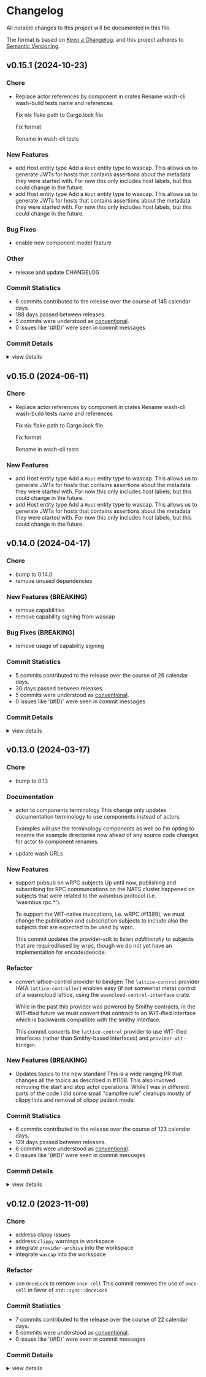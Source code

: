 # Changelog

All notable changes to this project will be documented in this file.

The format is based on [Keep a Changelog](https://keepachangelog.com/en/1.0.0/),
and this project adheres to [Semantic Versioning](https://semver.org/spec/v2.0.0.html).

## v0.15.1 (2024-10-23)

### Chore

 - <csr-id-20c72ce0ed423561ae6dbd5a91959bec24ff7cf3/> Replace actor references by component in crates
   Rename wash-cli wash-build tests name and references
   
   Fix nix flake path to Cargo.lock file
   
   Fix format
   
   Rename in wash-cli tests

### New Features

 - <csr-id-0b164fde352a782a1b3c8a451e5b5bb791505556/> add Host entity type
   Add a `Host` entity type to wascap. This allows us to generate JWTs for
   hosts that contains assertions about the metadata they were started
   with. For now this only includes host labels, but this could change in
   the future.
 - <csr-id-add7bb1e11bf76eb235f7aa7b7c6ef7db93bae5e/> add Host entity type
   Add a `Host` entity type to wascap. This allows us to generate JWTs for
   hosts that contains assertions about the metadata they were started
   with. For now this only includes host labels, but this could change in
   the future.

### Bug Fixes

 - <csr-id-eb9621bddd9febe38b70fae4372ddd74f9031295/> enable new component model feature

### Other

 - <csr-id-f128cec29f07ae84e37822c5bba1c91eeb9d82fd/> release and update CHANGELOG

### Commit Statistics

<csr-read-only-do-not-edit/>

 - 6 commits contributed to the release over the course of 145 calendar days.
 - 188 days passed between releases.
 - 5 commits were understood as [conventional](https://www.conventionalcommits.org).
 - 0 issues like '(#ID)' were seen in commit messages

### Commit Details

<csr-read-only-do-not-edit/>

<details><summary>view details</summary>

 * **Uncategorized**
    - Enable new component model feature ([`eb9621b`](https://github.com/wasmCloud/wasmCloud/commit/eb9621bddd9febe38b70fae4372ddd74f9031295))
    - Release and update CHANGELOG ([`f128cec`](https://github.com/wasmCloud/wasmCloud/commit/f128cec29f07ae84e37822c5bba1c91eeb9d82fd))
    - Add Host entity type ([`0b164fd`](https://github.com/wasmCloud/wasmCloud/commit/0b164fde352a782a1b3c8a451e5b5bb791505556))
    - Revert "feat(wascap): add Host entity type" ([`a8de756`](https://github.com/wasmCloud/wasmCloud/commit/a8de756cc71eed8e49b4c6dfcbc7d8234020bb66))
    - Add Host entity type ([`add7bb1`](https://github.com/wasmCloud/wasmCloud/commit/add7bb1e11bf76eb235f7aa7b7c6ef7db93bae5e))
    - Replace actor references by component in crates ([`20c72ce`](https://github.com/wasmCloud/wasmCloud/commit/20c72ce0ed423561ae6dbd5a91959bec24ff7cf3))
</details>

## v0.15.0 (2024-06-11)

<csr-id-20c72ce0ed423561ae6dbd5a91959bec24ff7cf3/>

### Chore

 - <csr-id-20c72ce0ed423561ae6dbd5a91959bec24ff7cf3/> Replace actor references by component in crates
   Rename wash-cli wash-build tests name and references
   
   Fix nix flake path to Cargo.lock file
   
   Fix format
   
   Rename in wash-cli tests

### New Features

 - <csr-id-0b164fde352a782a1b3c8a451e5b5bb791505556/> add Host entity type
   Add a `Host` entity type to wascap. This allows us to generate JWTs for
   hosts that contains assertions about the metadata they were started
   with. For now this only includes host labels, but this could change in
   the future.
 - <csr-id-add7bb1e11bf76eb235f7aa7b7c6ef7db93bae5e/> add Host entity type
   Add a `Host` entity type to wascap. This allows us to generate JWTs for
   hosts that contains assertions about the metadata they were started
   with. For now this only includes host labels, but this could change in
   the future.

## v0.14.0 (2024-04-17)

<csr-id-857c9757ebaa5b835a564be5c70ac3466c01c0ca/>
<csr-id-1bad246d9e174384c1a09bdff7e2dc88d911792e/>

### Chore

 - <csr-id-857c9757ebaa5b835a564be5c70ac3466c01c0ca/> bump to 0.14.0
 - <csr-id-1bad246d9e174384c1a09bdff7e2dc88d911792e/> remove unused dependencies

### New Features (BREAKING)

 - <csr-id-3c56e8f18e7e40982c59ee911140cd5965c733f5/> remove capabilities
 - <csr-id-613f660a586c5b65c903161239d5f0388d534a31/> remove capability signing from wascap

### Bug Fixes (BREAKING)

 - <csr-id-93748a1ecd4edd785af257952f1de9497a7ea946/> remove usage of capability signing

### Commit Statistics

<csr-read-only-do-not-edit/>

 - 5 commits contributed to the release over the course of 26 calendar days.
 - 30 days passed between releases.
 - 5 commits were understood as [conventional](https://www.conventionalcommits.org).
 - 0 issues like '(#ID)' were seen in commit messages

### Commit Details

<csr-read-only-do-not-edit/>

<details><summary>view details</summary>

 * **Uncategorized**
    - Bump to 0.14.0 ([`857c975`](https://github.com/wasmCloud/wasmCloud/commit/857c9757ebaa5b835a564be5c70ac3466c01c0ca))
    - Remove usage of capability signing ([`93748a1`](https://github.com/wasmCloud/wasmCloud/commit/93748a1ecd4edd785af257952f1de9497a7ea946))
    - Remove capabilities ([`3c56e8f`](https://github.com/wasmCloud/wasmCloud/commit/3c56e8f18e7e40982c59ee911140cd5965c733f5))
    - Remove capability signing from wascap ([`613f660`](https://github.com/wasmCloud/wasmCloud/commit/613f660a586c5b65c903161239d5f0388d534a31))
    - Remove unused dependencies ([`1bad246`](https://github.com/wasmCloud/wasmCloud/commit/1bad246d9e174384c1a09bdff7e2dc88d911792e))
</details>

## v0.13.0 (2024-03-17)

<csr-id-36f0b18737f244d3f946faf8a14626dba619b931/>
<csr-id-f5459155f3b96aa67742a8c62eb286cc06885855/>

### Chore

 - <csr-id-36f0b18737f244d3f946faf8a14626dba619b931/> bump to 0.13

### Documentation

 - <csr-id-05ac449d3da207fd495ecbd786220b053fd6300e/> actor to components terminology
   This change only updates documentation terminology
   to use components instead of actors.
   
   Examples will use the terminology components as well so
   I'm opting to rename the example directories now ahead
   of any source code changes for actor to component
   renames.
 - <csr-id-20ffecb027c225fb62d60b584d6b518aff4ceb51/> update wash URLs

### New Features

 - <csr-id-76c1ed7b5c49152aabd83d27f0b8955d7f874864/> support pubsub on wRPC subjects
   Up until now, publishing and subscribing for RPC communcations on the
   NATS cluster happened on subjects that were related to the wasmbus
   protocol (i.e. 'wasmbus.rpc.*').
   
   To support the WIT-native invocations, i.e. wRPC (#1389), we must
   change the publication and subscription subjects to include also the
   subjects that are expected to be used by wprc.
   
   This commit updates the provider-sdk to listen *additionally* to
   subjects that are required/used by wrpc, though we do not yet have an
   implementation for encode/deocde.

### Refactor

 - <csr-id-f5459155f3b96aa67742a8c62eb286cc06885855/> convert lattice-control provider to bindgen
   The `lattice-control` provider (AKA `lattice-controller`) enables
   easy (if not somewhat meta) control of a wasmcloud lattice, using the
   `wasmcloud-control-interface` crate.
   
   While in the past this provider was powered by Smithy contracts, in
   the WIT-ified future we must convert that contract to an WIT-ified
   interface which is backwards compatible with the smithy interface.
   
   This commit converts the `lattice-control` provider to use WIT-ified
   interfaces (rather than Smithy-based interfaces) and `provider-wit-bindgen`.

### New Features (BREAKING)

 - <csr-id-42d069eee87d1b5befff1a95b49973064f1a1d1b/> Updates topics to the new standard
   This is a wide ranging PR that changes all the topics as described
   in #1108. This also involved removing the start and stop actor
   operations. While I was in different parts of the code I did some small
   "campfire rule" cleanups mostly of clippy lints and removal of
   clippy pedant mode.

### Commit Statistics

<csr-read-only-do-not-edit/>

 - 6 commits contributed to the release over the course of 123 calendar days.
 - 129 days passed between releases.
 - 6 commits were understood as [conventional](https://www.conventionalcommits.org).
 - 0 issues like '(#ID)' were seen in commit messages

### Commit Details

<csr-read-only-do-not-edit/>

<details><summary>view details</summary>

 * **Uncategorized**
    - Bump to 0.13 ([`36f0b18`](https://github.com/wasmCloud/wasmCloud/commit/36f0b18737f244d3f946faf8a14626dba619b931))
    - Actor to components terminology ([`05ac449`](https://github.com/wasmCloud/wasmCloud/commit/05ac449d3da207fd495ecbd786220b053fd6300e))
    - Support pubsub on wRPC subjects ([`76c1ed7`](https://github.com/wasmCloud/wasmCloud/commit/76c1ed7b5c49152aabd83d27f0b8955d7f874864))
    - Updates topics to the new standard ([`42d069e`](https://github.com/wasmCloud/wasmCloud/commit/42d069eee87d1b5befff1a95b49973064f1a1d1b))
    - Convert lattice-control provider to bindgen ([`f545915`](https://github.com/wasmCloud/wasmCloud/commit/f5459155f3b96aa67742a8c62eb286cc06885855))
    - Update wash URLs ([`20ffecb`](https://github.com/wasmCloud/wasmCloud/commit/20ffecb027c225fb62d60b584d6b518aff4ceb51))
</details>

## v0.12.0 (2023-11-09)

<csr-id-9c8abf3dd1a942f01a70432abb2fb9cfc4d48914/>
<csr-id-ee9d552c7ea1c017d8aa646f64002a85ffebefb8/>
<csr-id-9de9ae3de8799661525b2458303e72cd24cd666f/>
<csr-id-0b59721367d138709b58fa241cdadd4f585203ac/>
<csr-id-171214d4bcffddb9a2a37c2a13fcbed1ec43fd31/>

### Chore

 - <csr-id-9c8abf3dd1a942f01a70432abb2fb9cfc4d48914/> address clippy issues
 - <csr-id-ee9d552c7ea1c017d8aa646f64002a85ffebefb8/> address `clippy` warnings in workspace
 - <csr-id-9de9ae3de8799661525b2458303e72cd24cd666f/> integrate `provider-archive` into the workspace
 - <csr-id-0b59721367d138709b58fa241cdadd4f585203ac/> integrate `wascap` into the workspace

### Refactor

 - <csr-id-171214d4bcffddb9a2a37c2a13fcbed1ec43fd31/> use `OnceLock` to remove `once-cell`
   This commit removes the use of `once-cell` in favor of `std::sync::OnceLock`

### Commit Statistics

<csr-read-only-do-not-edit/>

 - 7 commits contributed to the release over the course of 22 calendar days.
 - 5 commits were understood as [conventional](https://www.conventionalcommits.org).
 - 0 issues like '(#ID)' were seen in commit messages

### Commit Details

<csr-read-only-do-not-edit/>

<details><summary>view details</summary>

 * **Uncategorized**
    - Address clippy issues ([`9c8abf3`](https://github.com/wasmCloud/wasmCloud/commit/9c8abf3dd1a942f01a70432abb2fb9cfc4d48914))
    - Use `OnceLock` to remove `once-cell` ([`171214d`](https://github.com/wasmCloud/wasmCloud/commit/171214d4bcffddb9a2a37c2a13fcbed1ec43fd31))
    - Merge pull request #762 from rvolosatovs/merge/wascap ([`89570cc`](https://github.com/wasmCloud/wasmCloud/commit/89570cc8d7ac7fbf6acd83fdf91f2ac8014d0b77))
    - Address `clippy` warnings in workspace ([`ee9d552`](https://github.com/wasmCloud/wasmCloud/commit/ee9d552c7ea1c017d8aa646f64002a85ffebefb8))
    - Integrate `provider-archive` into the workspace ([`9de9ae3`](https://github.com/wasmCloud/wasmCloud/commit/9de9ae3de8799661525b2458303e72cd24cd666f))
    - Integrate `wascap` into the workspace ([`0b59721`](https://github.com/wasmCloud/wasmCloud/commit/0b59721367d138709b58fa241cdadd4f585203ac))
    - Add 'crates/wascap/' from commit '6dd214c2ea3befb5170d5a711a2eef0f3d14cc09' ([`260ffb0`](https://github.com/wasmCloud/wasmCloud/commit/260ffb029f05b8a6b6f9dcbf6870e281569694c2))
</details>

